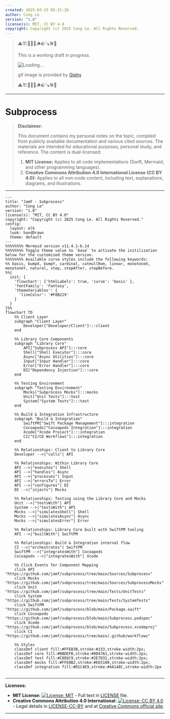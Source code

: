 ```yaml
---
created: 2025-03-23 05:31:26
author: Cong Le
version: "1.0"
license(s): MIT, CC BY 4.0
copyright: Copyright (c) 2025 Cong Le. All Rights Reserved.
---
```


> ⚠️🏗️🚧🦺🧱🪵🪨🪚🛠️👷
> 
> This is a working draft in progress.
> 
> ![Loading...](https://media3.giphy.com/media/v1.Y2lkPTc5MGI3NjExMHdlZGg5a3B4dTNsZHJtamFydzMzMGU1OTJmemJ1ZzI2cXpzYnJydCZlcD12MV9pbnRlcm5hbF9naWZfYnlfaWQmY3Q9Zw/FaAxdPWZ7HKGmlnku7/giphy.gif)
> 
> gif image is provided by [Giphy](https://giphy.com)
> 
> ⚠️🏗️🚧🦺🧱🪵🪨🪚🛠️👷

----


# Subprocess
> **Disclaimer:**
>
> This document contains my personal notes on the topic,
> compiled from publicly available documentation and various cited sources.
> The materials are intended for educational purposes, personal study, and reference.
> The content is dual-licensed:
> 1. **MIT License:** Applies to all code implementations (Swift, Mermaid, and other programming languages).
> 2. **Creative Commons Attribution 4.0 International License (CC BY 4.0):** Applies to all non-code content, including text, explanations, diagrams, and illustrations.
---



```mermaid
---
title: "JamF - Subprocess"
author: "Cong Le"
version: "1.0"
license(s): "MIT, CC BY 4.0"
copyright: "Copyright (c) 2025 Cong Le. All Rights Reserved."
config:
  layout: elk
  look: handDrawn
  theme: default
---
%%%%%%%% Mermaid version v11.4.1-b.14
%%%%%%%% Toggle theme value to `base` to activate the initilization below for the customized theme version.
%%%%%%%% Available curve styles include the following keywords:
%% basis, bumpX, bumpY, cardinal, catmullRom, linear, monotoneX, monotoneY, natural, step, stepAfter, stepBefore.
%%{
  init: {
    'flowchart': {'htmlLabels': true, 'curve': 'basis' },
    'fontFamily': 'Fantasy',
    'themeVariables': {
      'lineColor': '#F8B229'
    }
  }
}%%
flowchart TD
    %% Client Layer
    subgraph "Client Layer"
        Developer["Developer/Client"]:::client
    end

    %% Library Core Components
    subgraph "Library Core"
        API["Subprocess API"]:::core
        Shell["Shell Executor"]:::core
        Async["Async Utilities"]:::core
        Input["Input Handler"]:::core
        Error["Error Handler"]:::core
        DI["Dependency Injection"]:::core
    end

    %% Testing Environment
    subgraph "Testing Environment"
        Mocks["Subprocess Mocks"]:::mocks
        Unit["Unit Tests"]:::test
        System["System Tests"]:::test
    end

    %% Build & Integration Infrastructure
    subgraph "Build & Integration"
        SwiftPM["Swift Package Management"]:::integration
        Cocoapods["Cocoapods Integration"]:::integration
        Xcode["Xcode Project"]:::integration
        CI["CI/CD Workflows"]:::integration
    end

    %% Relationships: Client to Library Core
    Developer -->|"calls"| API

    %% Relationships: Within Library Core
    API -->|"executes"| Shell
    API -->|"handles"| Async
    API -->|"processes"| Input
    API -->|"errorsTo"| Error
    API -->|"configures"| DI
    DI -->|"injects"| Mocks

    %% Relationships: Testing using the Library Core and Mocks
    Unit -->|"testsWith"| API
    System -->|"testsWith"| API
    Mocks -->|"simulatesShell"| Shell
    Mocks -->|"simulatesAsync"| Async
    Mocks -->|"simulatesError"| Error

    %% Relationships: Library Core built with SwiftPM tooling
    API -->|"builtWith"| SwiftPM

    %% Relationships: Build & Integration internal flow
    CI -->|"orchestrates"| SwiftPM
    SwiftPM -->|"integratesWith"| Cocoapods
    Cocoapods -->|"integratesWith"| Xcode

    %% Click Events for Component Mapping
    click API "https://github.com/jamf/subprocess/tree/main/Sources/Subprocess"
    click Mocks "https://github.com/jamf/subprocess/tree/main/Sources/SubprocessMocks"
    click Unit "https://github.com/jamf/subprocess/tree/main/Tests/UnitTests"
    click System "https://github.com/jamf/subprocess/tree/main/Tests/SystemTests"
    click SwiftPM "https://github.com/jamf/subprocess/blob/main/Package.swift"
    click Cocoapods "https://github.com/jamf/subprocess/blob/main/Subprocess.podspec"
    click Xcode "https://github.com/jamf/subprocess/blob/main/Subprocess.xcodeproj"
    click CI "https://github.com/jamf/subprocess/tree/main/.github/workflows"

    %% Styles
    classDef client fill:#FFEB3B,stroke:#333,stroke-width:2px;
    classDef core fill:#BBDEFB,stroke:#0D47A1,stroke-width:2px;
    classDef test fill:#C8E6C9,stroke:#2E7D32,stroke-width:2px;
    classDef mocks fill:#FFE0B2,stroke:#E65100,stroke-width:2px;
    classDef integration fill:#D1C4E9,stroke:#4A148C,stroke-width:2px
    
```



---
**Licenses:**

- **MIT License:**  [![License: MIT](https://img.shields.io/badge/License-MIT-yellow.svg)](LICENSE) - Full text in [LICENSE](LICENSE) file.
- **Creative Commons Attribution 4.0 International:** [![License: CC BY 4.0](https://licensebuttons.net/l/by/4.0/88x31.png)](LICENSE-CC-BY) - Legal details in [LICENSE-CC-BY](LICENSE-CC-BY) and at [Creative Commons official site](http://creativecommons.org/licenses/by/4.0/).

---
